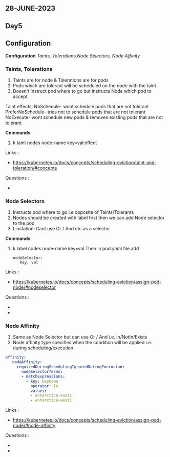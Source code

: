 ## 28-JUNE-2023

## Day5

## Configuration

**Configuration** *Taints, Tolerations,Node Selectors, Node Affinity*

### Taints, Tolerations
1. Taints are for node & Tolerations are for pods
2. Pods which are tolerant will be scheduled on the node with the taint
3.  Doesn't instruct pod where to go but instructs Node which pod to accept

Taint effects: NoSchedule- wont schedule pods that are not tolerant
                       PreferNoSchedule- tries not to schedule pods that are not tolerant
                       NoExecute- wont schedule new  pods & removes existing pods that are                  			not tolerant

**Commands**

 1. k taint nodes node-name key=val:effect

                     

Links :
- https://kubernetes.io/docs/concepts/scheduling-eviction/taint-and-toleration/#concepts


Questions :

- 


### Node Selectors
1. Instructs pod where to go i.e opposite of Taints/Tolerants
2. Nodes should be created with label first then we can add Node selector to the pod
3. Limitation: Cant use Or / And etc as a selector

**Commands**

 1. k label nodes node-name key=val
Then in pod.yaml file add 

        nodeSelector:
           key: val 

                  

Links :
- https://kubernetes.io/docs/concepts/scheduling-eviction/assign-pod-node/#nodeselector


Questions :

- 
- 

### Node Affinity
1. Same as Node Selector but can use Or / And i.e. In/NotIn/Exists
2. Node affinity type specifies when the condition will be applied i.e. during scheduling/execution

 ```yaml
affinity:
    nodeAffinity:
      requiredDuringSchedulingIgnoredDuringExecution:
        nodeSelectorTerms:
        - matchExpressions:
          - key: keyname
            operator: In
            values:
            - antarctica-east1
            - antarctica-west1
```

Links :
- https://kubernetes.io/docs/concepts/scheduling-eviction/assign-pod-node/#node-affinity


Questions :

- 
- 
